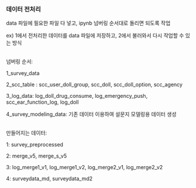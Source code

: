 ### 데이터 전처리
data 파일에 필요한 파일 다 넣고, ipynb 넘버링 순서대로 돌리면 되도록 작업

ex) 1에서 전처리한 데이터를 data 파일에 저장하고, 2에서 불러와서 다시 작업할 수 있는 방식

<br>
넘버링 순서:

1_survey_data

2_scc_table : scc_user_doll_group, scc_doll, scc_doll_option, scc_agency

3_log_data: log_doll_drug_consume, log_emergency_push, scc_ear_function_log, log_doll

4_survey_modeling_data: 기존 데이터 이용하여 설문지 모델링용 데이터 생성
<br><br>

만들어지는 데이터: 

1: survey_preprocessed

2: merge_v5, merge_s_v5

3: log_merge1_v1, log_merge1_v2, log_merge2_v1, log_merge2_v2

4: surveydata_md, surveydata_md2

